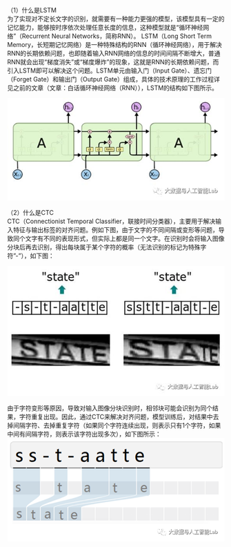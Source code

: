 （1）什么是LSTM  
为了实现对不定长文字的识别，就需要有一种能力更强的模型，该模型具有一定的记忆能力，能够按时序依次处理任意长度的信息，这种模型就是“循环神经网络”（Recurrent Neural Networks，简称RNN）。
LSTM（Long Short Term Memory，长短期记忆网络）是一种特殊结构的RNN（循环神经网络），用于解决RNN的长期依赖问题，也即随着输入RNN网络的信息的时间间隔不断增大，普通RNN就会出现“梯度消失”或“梯度爆炸”的现象，这就是RNN的长期依赖问题，而引入LSTM即可以解决这个问题。LSTM单元由输入门（Input Gate）、遗忘门（Forget Gate）和输出门（Output Gate）组成，具体的技术原理的工作过程详见之前的文章（文章：白话循环神经网络（RNN）），LSTM的结构如下图所示。  

![](https://github.com/DemonXD/AIOHttp-enhancOCR/blob/master/torch/lstm_ctc/image/lstm.jpg)  

（2）什么是CTC  
CTC（Connectionist Temporal Classifier，联接时间分类器），主要用于解决输入特征与输出标签的对齐问题。例如下图，由于文字的不同间隔或变形等问题，导致同个文字有不同的表现形式，但实际上都是同一个文字。在识别时会将输入图像分块后再去识别，得出每块属于某个字符的概率（无法识别的标记为特殊字符”-”），如下图：  

![](https://github.com/DemonXD/AIOHttp-enhancOCR/blob/master/torch/lstm_ctc/image/ctc1.jpg)  

由于字符变形等原因，导致对输入图像分块识别时，相邻块可能会识别为同个结果，字符重复出现。因此，通过CTC来解决对齐问题，模型训练后，对结果中去掉间隔字符、去掉重复字符（如果同个字符连续出现，则表示只有1个字符，如果中间有间隔字符，则表示该字符出现多次），如下图所示：  
![](https://github.com/DemonXD/AIOHttp-enhancOCR/blob/master/torch/lstm_ctc/image/ctc2.jpg)